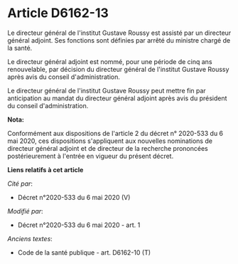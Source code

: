 # Article D6162-13

Le directeur général de l'institut Gustave Roussy est assisté par un directeur général adjoint. Ses fonctions sont définies
par arrêté du ministre chargé de la santé.

Le directeur général adjoint est nommé, pour une période de cinq ans renouvelable, par décision du directeur général de
l'institut Gustave Roussy après avis du conseil d'administration.

Le directeur général de l'institut Gustave Roussy peut mettre fin par anticipation au mandat du directeur général adjoint
après avis du président du conseil d'administration.

**Nota:**

Conformément aux dispositions de l'article 2 du décret n° 2020-533 du 6 mai 2020, ces dispositions s'appliquent aux nouvelles
nominations de directeur général adjoint et de directeur de la recherche prononcées postérieurement à l'entrée en vigueur du
présent décret.

**Liens relatifs à cet article**

_Cité par_:

  - Décret n°2020-533 du 6 mai 2020 (V)

_Modifié par_:

  - Décret n°2020-533 du 6 mai 2020 - art. 1

_Anciens textes_:

  - Code de la santé publique - art. D6162-10 (T)
